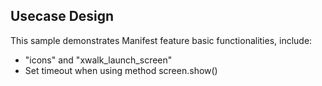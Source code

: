 ## Usecase Design

This sample demonstrates Manifest feature basic functionalities, include:

* "icons" and "xwalk_launch_screen"
* Set timeout when using method screen.show()
